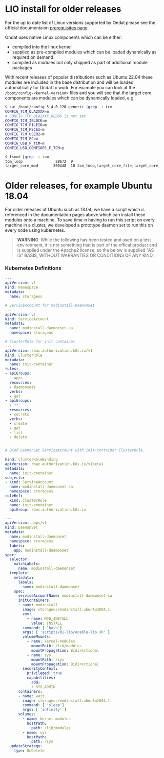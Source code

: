 
# LIO install for older releases

For the up to date list of Linux versions supported by Ondat please see the official documentaion [prerequisites page](https://docs.ondat.io/docs/prerequisites)

Ondat uses native Linux components which can be either:
* compiled into the linux kernel
* supplied as pre-compiled modules which can be loaded dynamically as required on demand
* compiled as modules but only shipped as part of additional module packages

With recent releases of popular distributions such as Ubuntu 22.04 these modules are included in the base distribution and will be loaded automatically for Ondat to work. For example you can look at the `/boot/config-<kernel-version>` files and you will see that the target core components are modules which can be dynamically loaded, e.g.

```bash
$ cat /boot/config-5.4.0-120-generic |grep -i tcm
CONFIG_TCM_QLA2XXX=m
# CONFIG_TCM_QLA2XXX_DEBUG is not set
CONFIG_TCM_IBLOCK=m
CONFIG_TCM_FILEIO=m
CONFIG_TCM_PSCSI=m
CONFIG_TCM_USER2=m
CONFIG_TCM_FC=m
CONFIG_USB_F_TCM=m
CONFIG_USB_CONFIGFS_F_TCM=y

$ lsmod |grep -i tcm
tcm_loop               28672  9
target_core_mod       360448  18 tcm_loop,target_core_file,target_core_iblock,target_core_pscsi,target_core_user
```

# Older releases, for example Ubuntu 18.04
For older releases of Ubuntu such as 18.04, we have a script which is referenced in the documentation pages above which can install these modules onto a machine. To save time in having to run this script on every machine in a cluster, we developed a prototype daemon set to run this on every node using kubernetes.

> **WARNING**: While the following has been tested and used on a test environment, it is not something that is part of the offical product and is supplied under the Apache2 license, so the below is supplied "AS IS" BASIS, WITHOUT  WARRANTIES OR CONDITIONS OF ANY KIND.

### Kubernetes Definitions

```yaml
---
apiVersion: v1
kind: Namespace
metadata:
  name: storageos

# ServiceAccount for modinstall-DaemonSet
---
apiVersion: v1
kind: ServiceAccount
metadata:
  name: modinstall-daemonset-sa 
  namespace: storageos

# ClusterRole for init container.
---
apiVersion: rbac.authorization.k8s.io/v1
kind: ClusterRole
metadata:
  name: init-container
rules:
- apiGroups:
  - apps
  resources:
  - daemonsets
  verbs:
  - get
- apiGroups:
  - ""
  resources:
  - secrets
  verbs:
  - create
  - get
  - list
  - delete


# Bind DaemonSet ServiceAccount with init-container ClusterRole.
---
kind: ClusterRoleBinding
apiVersion: rbac.authorization.k8s.io/v1beta1
metadata:
  name: init-container
subjects:
- kind: ServiceAccount
  name: modinstall-daemonset-sa
  namespace: storageos
roleRef:
  kind: ClusterRole
  name: init-container
  apiGroup: rbac.authorization.k8s.io

---
apiVersion: apps/v1
kind: DaemonSet
metadata:
  name: modinstall-daemonset
  namespace: storageos
  labels:
    app: modinstall-daemonset
spec:
  selector:
    matchLabels:
      name: modinstall-daemonset
  template:
    metadata:
      labels:
        name: modinstall-daemonset
    spec:
      serviceAccountName: modinstall-daemonset-sa
      initContainers:
      - name: modinstall
        image: storageos/modinstall:ubuntu1804.1
        env:
          - name: MOD_INSTALL
            value: INSTALL
        command: [ 'bash']
        args: [ 'scripts/01-lio/enable-lio.sh' ]
        volumeMounts:
          - name: kernel-modules
            mountPath: /lib/modules
            mountPropagation: Bidirectional
          - name: sys
            mountPath: /sys
            mountPropagation: Bidirectional
        securityContext:
          privileged: true
          capabilities:
            add:
            - SYS_ADMIN
      containers:
      - name: wait
        image: storageos/modinstall:ubuntu1804.1
        command: [ 'sleep']
        args: [ 'infinity' ]
      volumes:
        - name: kernel-modules
          hostPath:
            path: /lib/modules
        - name: sys
          hostPath:
            path: /sys
  updateStrategy:
    type: OnDelete

```
